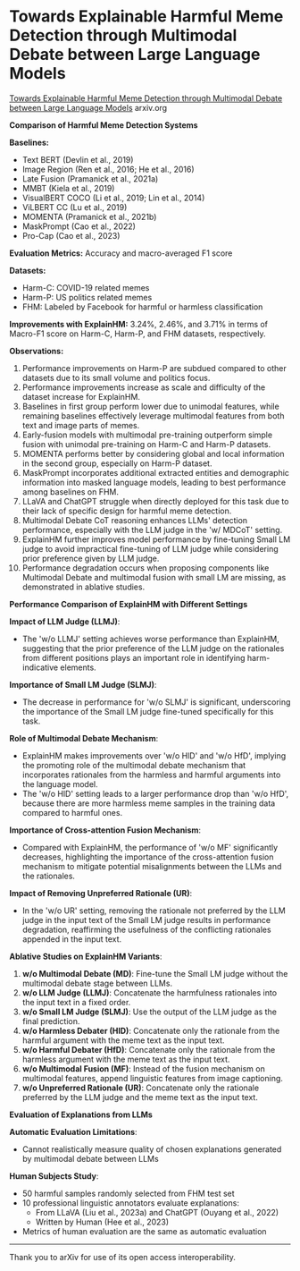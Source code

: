 # Towards Explainable Harmful Meme Detection through Multimodal Debate between Large Language Models

[Towards Explainable Harmful Meme Detection through Multimodal Debate between Large Language Models](https://arxiv.org/html/2401.13298) arxiv.org


**Comparison of Harmful Meme Detection Systems**

**Baselines:**
- Text BERT (Devlin et al., 2019)
- Image Region (Ren et al., 2016; He et al., 2016)
- Late Fusion (Pramanick et al., 2021a)
- MMBT (Kiela et al., 2019)
- VisualBERT COCO (Li et al., 2019; Lin et al., 2014)
- ViLBERT CC (Lu et al., 2019)
- MOMENTA (Pramanick et al., 2021b)
- MaskPrompt (Cao et al., 2022)
- Pro-Cap (Cao et al., 2023)

**Evaluation Metrics:** Accuracy and macro-averaged F1 score

**Datasets:**
- Harm-C: COVID-19 related memes
- Harm-P: US politics related memes
- FHM: Labeled by Facebook for harmful or harmless classification

**Improvements with ExplainHM:** 3.24%, 2.46%, and 3.71% in terms of Macro-F1 score on Harm-C, Harm-P, and FHM datasets, respectively.

**Observations:**
1. Performance improvements on Harm-P are subdued compared to other datasets due to its small volume and politics focus.
2. Performance improvements increase as scale and difficulty of the dataset increase for ExplainHM.
3. Baselines in first group perform lower due to unimodal features, while remaining baselines effectively leverage multimodal features from both text and image parts of memes.
4. Early-fusion models with multimodal pre-training outperform simple fusion with unimodal pre-training on Harm-C and Harm-P datasets.
5. MOMENTA performs better by considering global and local information in the second group, especially on Harm-P dataset.
6. MaskPrompt incorporates additional extracted entities and demographic information into masked language models, leading to best performance among baselines on FHM.
7. LLaVA and ChatGPT struggle when directly deployed for this task due to their lack of specific design for harmful meme detection.
8. Multimodal Debate CoT reasoning enhances LLMs' detection performance, especially with the LLM judge in the 'w/ MDCoT' setting.
9. ExplainHM further improves model performance by fine-tuning Small LM judge to avoid impractical fine-tuning of LLM judge while considering prior preference given by LLM judge.
10. Performance degradation occurs when proposing components like Multimodal Debate and multimodal fusion with small LM are missing, as demonstrated in ablative studies.

**Performance Comparison of ExplainHM with Different Settings**

**Impact of LLM Judge (LLMJ)**:
- The 'w/o LLMJ' setting achieves worse performance than ExplainHM, suggesting that the prior preference of the LLM judge on the rationales from different positions plays an important role in identifying harm-indicative elements.

**Importance of Small LM Judge (SLMJ)**:
- The decrease in performance for 'w/o SLMJ' is significant, underscoring the importance of the Small LM judge fine-tuned specifically for this task.

**Role of Multimodal Debate Mechanism**:
- ExplainHM makes improvements over 'w/o HlD' and 'w/o HfD', implying the promoting role of the multimodal debate mechanism that incorporates rationales from the harmless and harmful arguments into the language model.
- The 'w/o HlD' setting leads to a larger performance drop than 'w/o HfD', because there are more harmless meme samples in the training data compared to harmful ones.

**Importance of Cross-attention Fusion Mechanism**:
- Compared with ExplainHM, the performance of 'w/o MF' significantly decreases, highlighting the importance of the cross-attention fusion mechanism to mitigate potential misalignments between the LLMs and the rationales.

**Impact of Removing Unpreferred Rationale (UR)**:
- In the 'w/o UR' setting, removing the rationale not preferred by the LLM judge in the input text of the Small LM judge results in performance degradation, reaffirming the usefulness of the conflicting rationales appended in the input text.

**Ablative Studies on ExplainHM Variants**:
1. **w/o Multimodal Debate (MD)**: Fine-tune the Small LM judge without the multimodal debate stage between LLMs.
2. **w/o LLM Judge (LLMJ)**: Concatenate the harmfulness rationales into the input text in a fixed order.
3. **w/o Small LM Judge (SLMJ)**: Use the output of the LLM judge as the final prediction.
4. **w/o Harmless Debater (HlD)**: Concatenate only the rationale from the harmful argument with the meme text as the input text.
5. **w/o Harmful Debater (HfD)**: Concatenate only the rationale from the harmless argument with the meme text as the input text.
6. **w/o Multimodal Fusion (MF)**: Instead of the fusion mechanism on multimodal features, append linguistic features from image captioning.
7. **w/o Unpreferred Rationale (UR)**: Concatenate only the rationale preferred by the LLM judge and the meme text as the input text.

**Evaluation of Explanations from LLMs**

**Automatic Evaluation Limitations**:
- Cannot realistically measure quality of chosen explanations generated by multimodal debate between LLMs

**Human Subjects Study**:
- 50 harmful samples randomly selected from FHM test set
- 10 professional linguistic annotators evaluate explanations:
  - From LLaVA (Liu et al., 2023a) and ChatGPT (Ouyang et al., 2022)
  - Written by Human (Hee et al., 2023)
- Metrics of human evaluation are the same as automatic evaluation

---

Thank you to arXiv for use of its open access interoperability.
